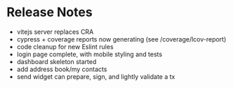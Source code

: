 # Release Notes

- vitejs server replaces CRA
- cypress + coverage reports now generating (see /coverage/lcov-report)
- code cleanup for new Eslint rules
- login page complete, with mobile styling and tests
- dashboard skeleton started
- add address book/my contacts
- send widget can prepare, sign, and lightly validate a tx
